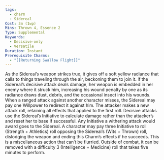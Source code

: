```yaml
---
tags:
  - charm
  - Sidereal
Cost: 3m (1wp)
Mins: Thrown 4, Essence 2
Type: Supplemental
Keywords:
  - Decisive-only
  - Versatile
Duration: Instant
Prerequisite Charms:
  - "[[Returning Swallow Flight]]"
---
```

As the Sidereal’s weapon strikes true, it gives off a soft yellow radiance that calls to things traveling through the air, beckoning them to join it. If the Sidereal’s decisive attack deals damage, her weapon is embedded in her enemy where it struck him, increasing his wound penalty by one as its radiance draws dust, debris, and the occasional insect into his wounds. When a ranged attack against another character misses, the Sidereal may pay one Willpower to redirect it against him. The attacker makes a new attack roll, retaining all effects that applied to the first roll. Decisive attacks use the Sidereal’s Initiative to calculate damage rather than the attacker’s and reset her to base if successful. Any Initiative a withering attack would award goes to the Sidereal. A character may pay three Initiative to roll (Strength + Athletics) roll opposing the Sidereal’s (Wits + Thrown) roll, dislodging the weapon and ending this Charm’s effects if he succeeds. This is a miscellaneous action that can’t be flurried. Outside of combat, it can be removed with a difficulty 3 (Intelligence + Medicine) roll that takes five minutes to perform.